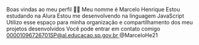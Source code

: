 Boas vindas ao meu perfil 💙💙
Meu nomme é Marcelo Henrique
Estou estudando na Alura
Estou me desenvolvendo na linguagem JavaScript
Utilizo esse espaço para minha organização e compartilhamento dos meu projetos desenvolvidos
Você pode entrar em contato comigo 
[00001096726701SP@al.educacao.sp.gov.br
](link)
@MarceloHe21
